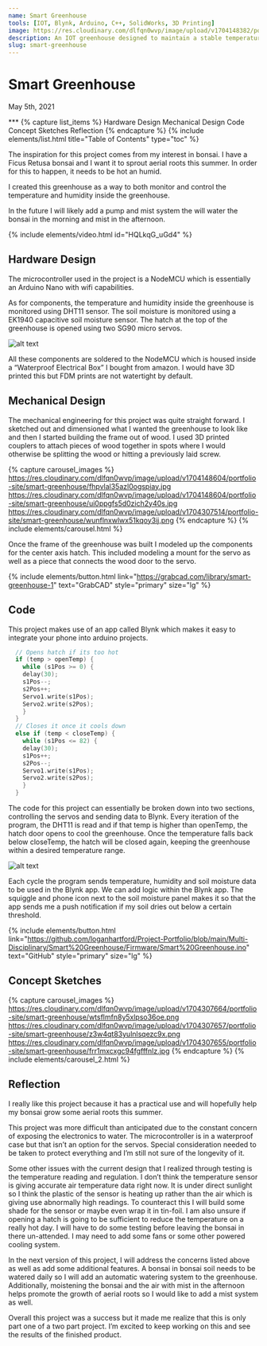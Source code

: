 ```yaml
---
name: Smart Greenhouse
tools: [IOT, Blynk, Arduino, C++, SolidWorks, 3D Printing]
image: https://res.cloudinary.com/dlfqn0wvp/image/upload/v1704148382/portfolio-site/smart-greenhouse/isqt0aitcngbdh7j5u1q.jpg
description: An IOT greenhouse designed to maintain a stable temperature and humidity.
slug: smart-greenhouse
---
```


# Smart Greenhouse
<p class="post-metadata text-muted">
  May 5th, 2021
</p>
***
{% capture list_items %}
Hardware Design
Mechanical Design
Code
Concept Sketches
Reflection
{% endcapture %}
{% include elements/list.html title="Table of Contents" type="toc" %}

The inspiration for this project comes from my interest in bonsai. I have a Ficus Retusa bonsai and I want it to sprout aerial roots this summer. In order for this to happen, it needs to be hot an humid.

I created this greenhouse as a way to both monitor and control the temperature and humidity inside the greenhouse.

In the future I will likely add a pump and mist system the will water the bonsai in the morning and mist in the afternoon.

{% include elements/video.html id="HQLkqG_uGd4" %}

## Hardware Design
The microcontroller used in the project is a NodeMCU which is essentially an Arduino Nano with wifi capabilities. 

As for components, the temperature and humidity inside the greenhouse is monitored using DHT11 sensor. The soil moisture is monitored using a EK1940 capacitive soil moisture sensor. The hatch at the top of the greenhouse is opened using two SG90 micro servos.

![alt text](https://res.cloudinary.com/dlfqn0wvp/image/upload/v1704149062/portfolio-site/smart-greenhouse/fn1pgvrz9s42z7aj3wgj.jpg "Greenhouse electronics")

All these components are soldered to the NodeMCU which is housed  inside a “Waterproof Electrical Box” I bought from amazon. I would have 3D printed this but  FDM prints are not watertight by default.

## Mechanical Design
The mechanical engineering for this project was quite straight forward. I sketched out and dimensioned what I wanted the greenhouse to look like and then I started building the frame out of wood. I used 3D printed couplers to attach pieces of wood together in spots where I would otherwise be splitting the wood or hitting a previously laid screw.

{% capture carousel_images %}
https://res.cloudinary.com/dlfqn0wvp/image/upload/v1704148604/portfolio-site/smart-greenhouse/fhpvlal35azl0ogspiay.jpg
https://res.cloudinary.com/dlfqn0wvp/image/upload/v1704148604/portfolio-site/smart-greenhouse/ui0ppgfs5d0zich2y40s.jpg
https://res.cloudinary.com/dlfqn0wvp/image/upload/v1704307514/portfolio-site/smart-greenhouse/wunflnxwlwx51kqoy3ij.png
{% endcapture %}
{% include elements/carousel.html %}

Once the frame of the greenhouse was built I modeled up the components for the center axis hatch. This included modeling a mount for the servo as well as a piece that connects the wood door to the servo.

{% include elements/button.html link="https://grabcad.com/library/smart-greenhouse-1" text="GrabCAD" style="primary" size="lg" %}

## Code
This project makes use of an app called Blynk which makes it easy to integrate your phone into arduino projects.

```c++
  // Opens hatch if its too hot
  if (temp > openTemp) {
    while (s1Pos >= 0) {
    delay(30);
    s1Pos--;
    s2Pos++;
    Servo1.write(s1Pos);
    Servo2.write(s2Pos);
    }
  }
  // Closes it once it cools down
  else if (temp < closeTemp) {
    while (s1Pos <= 82) {
    delay(30);
    s1Pos++;
    s2Pos--;
    Servo1.write(s1Pos);
    Servo2.write(s2Pos);
    }
  }
```

The code for this project can essentially be broken down into two sections, controlling the servos and sending data to Blynk. Every iteration of the program, the DHT11 is read and if that temp is higher than openTemp, the hatch door opens to cool the greenhouse. Once the temperature falls back below closeTemp, the hatch will be closed again, keeping the greenhouse within a desired temperature range. 

![alt text](https://res.cloudinary.com/dlfqn0wvp/image/upload/v1704149830/portfolio-site/smart-greenhouse/ejylno3sklfeelzxdsuz.png "Screenshot of blynk app")

Each cycle the program sends temperature, humidity and soil moisture data to be used in the Blynk app. We can add logic within the Blynk app. The squiggle and phone icon next to the soil moisture panel makes it so that the app sends me a push notification if my soil dries out below a certain threshold.

{% include elements/button.html link="https://github.com/loganhartford/Project-Portfolio/blob/main/Multi-Disciplinary/Smart%20Greenhouse/Firmware/Smart%20Greenhouse.ino" text="GitHub" style="primary" size="lg" %}

## Concept Sketches
{% capture carousel_images %}
https://res.cloudinary.com/dlfqn0wvp/image/upload/v1704307664/portfolio-site/smart-greenhouse/wtsflmfn8y5xlpso36oe.png
https://res.cloudinary.com/dlfqn0wvp/image/upload/v1704307657/portfolio-site/smart-greenhouse/z3w4qt83yulnlsqezc9x.png
https://res.cloudinary.com/dlfqn0wvp/image/upload/v1704307655/portfolio-site/smart-greenhouse/frr1mxcxgc94fgfffnlz.jpg
{% endcapture %}
{% include elements/carousel_2.html %}

## Reflection
I really like this project because it has a practical use and will hopefully help my bonsai grow some aerial roots this summer.

This project was more difficult than anticipated due to the constant concern of exposing the electronics to water. The microcontroller is in a waterproof case but that isn’t an option for the servos. Special consideration needed to be taken to protect everything and I’m still not sure of the longevity of it.

Some other issues with the current design that I realized through testing is the temperature reading and regulation. I don’t think the temperature sensor is giving accurate air temperature data right now. It is under direct sunlight so I think the plastic of the sensor is heating up rather than the air which is giving use abnormally high readings. To counteract this I will build some shade for the sensor or maybe even wrap it in tin-foil. I am also unsure if opening a hatch is going to be sufficient to reduce the temperature on a really hot day. I will have to do some testing before leaving the bonsai in there un-attended. I may need to add some fans or some other powered cooling system.

In the next version of this project, I will address the concerns listed above as well as add some additional features. A bonsai in bonsai soil needs to be watered daily so I will add an automatic watering system to the greenhouse. Additionally, moistening the bonsai and the air with mist in the afternoon helps promote the growth of aerial roots so I would like to add a mist system as well.

Overall this project was a success but it made me realize that this is only part one of a two part project. I’m excited to keep working on this and see the results of the finished product.
